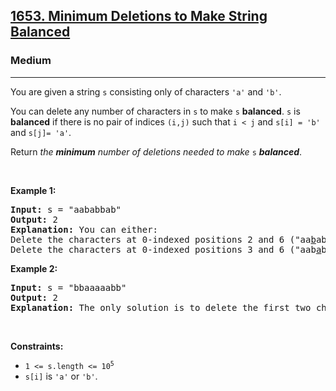 <h2><a href="https://leetcode.com/problems/minimum-deletions-to-make-string-balanced/">1653. Minimum Deletions to Make String Balanced</a></h2><h3>Medium</h3><hr><div><p>You are given a string <code>s</code> consisting only of characters <code>'a'</code> and <code>'b'</code>​​​​.</p>

<p>You can delete any number of characters in <code>s</code> to make <code>s</code> <strong>balanced</strong>. <code>s</code> is <strong>balanced</strong> if there is no pair of indices <code>(i,j)</code> such that <code>i &lt; j</code> and <code>s[i] = 'b'</code> and <code>s[j]= 'a'</code>.</p>

<p>Return <em>the <strong>minimum</strong> number of deletions needed to make </em><code>s</code><em> <strong>balanced</strong></em>.</p>

<p>&nbsp;</p>
<p><strong>Example 1:</strong></p>

<pre><strong>Input:</strong> s = "aababbab"
<strong>Output:</strong> 2
<strong>Explanation:</strong> You can either:
Delete the characters at 0-indexed positions 2 and 6 ("aa<u>b</u>abb<u>a</u>b" -&gt; "aaabbb"), or
Delete the characters at 0-indexed positions 3 and 6 ("aab<u>a</u>bb<u>a</u>b" -&gt; "aabbbb").
</pre>

<p><strong>Example 2:</strong></p>

<pre><strong>Input:</strong> s = "bbaaaaabb"
<strong>Output:</strong> 2
<strong>Explanation:</strong> The only solution is to delete the first two characters.
</pre>

<p>&nbsp;</p>
<p><strong>Constraints:</strong></p>

<ul>
	<li><code>1 &lt;= s.length &lt;= 10<sup>5</sup></code></li>
	<li><code>s[i]</code> is&nbsp;<code>'a'</code> or <code>'b'</code>​​.</li>
</ul>
</div>